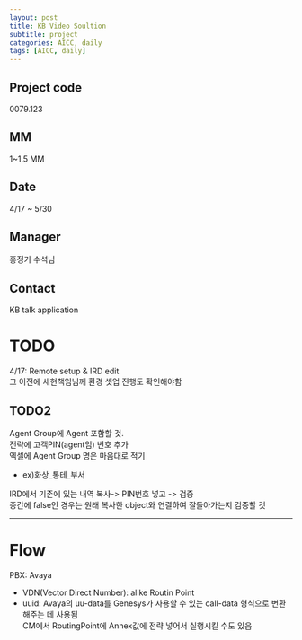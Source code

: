 ```yaml
---
layout: post
title: KB Video Soultion
subtitle: project
categories: AICC, daily
tags: [AICC, daily]
---
```


## Project code  
0079.123  
## MM  
1~1.5 MM  
## Date  
4/17 ~ 5/30  
## Manager  
홍정기 수석님  
## Contact  
KB talk application  
  
# TODO  
4/17: Remote setup & IRD edit  
그 이전에 세현책임님께 환경 셋업 진행도 확인해야함  
  
## TODO2  
Agent Group에 Agent 포함할 것.  
전략에 고객PIN(agent임) 번호 추가  
엑셀에 Agent Group 명은 마음대로 적기  
* ex)화상_통테_부서  
  
IRD에서 기존에 있는 내역 복사-> PIN번호 넣고 -> 검증  
중간에 false인 경우는 원래 복사한 object와 연결하여 잘돌아가는지 검증할 것  
  
-----
# Flow  
PBX: Avaya  
* VDN(Vector Direct Number): alike Routin Point  
* uuid: Avaya의 uu-data를 Genesys가 사용할 수 있는 call-data 형식으로 변환해주는 데 사용됨  
CM에서 RoutingPoint에 Annex값에 전략 넣어서 실행시킬 수도 있음  
  

